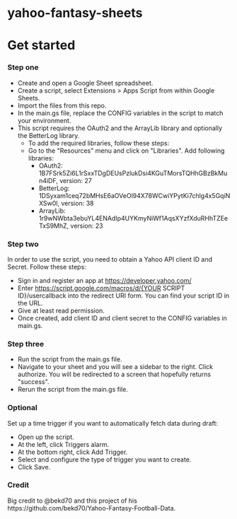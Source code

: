 # yahoo-fantasy-sheets

<h1>Get started</h1>

<h3>Step one</h3>

- Create and open a Google Sheet spreadsheet.
- Create a script, select Extensions > Apps Script from within Google Sheets.
- Import the files from this repo.
- In the main.gs file, replace the CONFIG variables in the script to match your environment.
- This script requires the OAuth2 and the ArrayLib library and optionally the BetterLog library.
  - To add the required libraries, follow these steps:
  - Go to the "Resources" menu and click on "Libraries". Add following libraries:
    - OAuth2: 1B7FSrk5Zi6L1rSxxTDgDEUsPzlukDsi4KGuTMorsTQHhGBzBkMun4iDF, version: 27
    - BetterLog: 1DSyxam1ceq72bMHsE6aOVeOl94X78WCwiYPytKi7chlg4x5GqiNXSw0l, version: 38
    - ArrayLib: 1r9wNWbta3ebuYL4ENAdIp4UYKmyNiWf1AqsXYzfXduRHhTZEeTxS9MhZ, version: 23

<h3>Step two</h3>
In order to use the script, you need to obtain a Yahoo API client ID and Secret. Follow these steps:

- Sign in and register an app at https://developer.yahoo.com/
- Enter https://script.google.com/macros/d/{YOUR SCRIPT ID}/usercallback into the redirect URI form. You can find your script ID in the URL.
- Give at least read permission.
- Once created, add client ID and client secret to the CONFIG variables in main.gs.

<h3>Step three</h3>

- Run the script from the main.gs file.
- Navigate to your sheet and you will see a sidebar to the right. Click authorize. You will be redirected to a screen that hopefully returns "success".
- Rerun the script from the main.gs file.

<h3>Optional</h3>
Set up a time trigger if you want to automatically fetch data during draft:

- Open up the script.
- At the left, click Triggers alarm.
- At the bottom right, click Add Trigger.
- Select and configure the type of trigger you want to create.
- Click Save.

<h3>Credit</h3>
Big credit to @bekd70 and this project of his https://github.com/bekd70/Yahoo-Fantasy-Football-Data.
